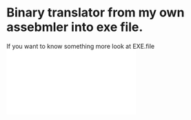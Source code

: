 # Binary translator from my own assebmler into exe file.

If you want to know something more look at EXE.file
![EXE.pdf](EXE.pdf)
